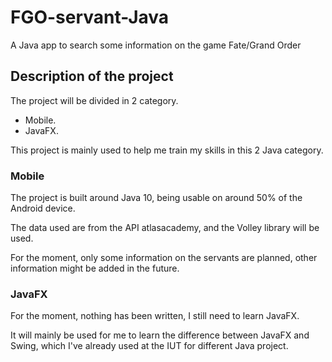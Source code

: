 # FGO-servant-Java
A Java app to search some information on the game Fate/Grand Order

## Description of the project

The project will be divided in 2 category.

- Mobile.
- JavaFX.

This project is mainly used to help me train my skills in this 2 Java category.

### Mobile

The project is built around Java 10, being usable on around 50% of the Android device.

The data used are from the API atlasacademy, and the Volley library will be used.

For the moment, only some information on the servants are planned, other information might be added in the future.

### JavaFX

For the moment, nothing has been written, I still need to learn JavaFX.

It will mainly be used for me to learn the difference between JavaFX and Swing, which I've already used at the IUT for different Java project.
